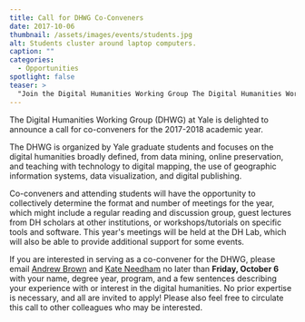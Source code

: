 ```yaml
---
title: Call for DHWG Co-Conveners
date: 2017-10-06
thumbnail: /assets/images/events/students.jpg
alt: Students cluster around laptop computers.
caption: ""
categories:
  - Opportunities
spotlight: false
teaser: >
  "Join the Digital Humanities Working Group The Digital Humanities Working Group (DHWG) at Yale is delighted to announce a call for co-conveners for the 2017-2018 academic year. The DHWG is organized..."
---
```

The Digital Humanities Working Group (DHWG) at Yale is delighted to announce a call for co-conveners for the 2017-2018 academic year.

The DHWG is organized by Yale graduate students and focuses on the digital humanities broadly defined, from data mining, online preservation, and teaching with technology to digital mapping, the use of geographic information systems, data visualization, and digital publishing.

Co-conveners and attending students will have the opportunity to collectively determine the format and number of meetings for the year, which might include a regular reading and discussion group, guest lectures from DH scholars at other institutions, or workshops/tutorials on specific tools and software. This year's meetings will be held at the DH Lab, which will also be able to provide additional support for some events.

If you are interested in serving as a co-convener for the DHWG, please email [Andrew Brown](mailto:andrew.s.brown@yale.edu?subject=DHWG) and [Kate Needham](mailto:kate.needham@yale.edu?subject=DHWG) no later than **Friday, October 6** with your name, degree year, program, and a few sentences describing your experience with or interest in the digital humanities. No prior expertise is necessary, and all are invited to apply! Please also feel free to circulate this call to other colleagues who may be interested.
